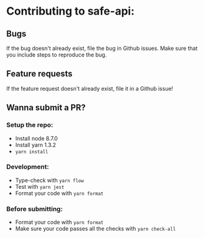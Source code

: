 # Contributing to safe-api:

## Bugs
If the bug doesn't already exist, file the bug in Github issues. Make sure that you include steps to reproduce the bug.

## Feature requests
If the feature request doesn't already exist, file it in a Github issue!

## Wanna submit a PR?

### Setup the repo:
- Install node 8.7.0
- Install yarn 1.3.2
- `yarn install`

### Development:
- Type-check with  `yarn flow`
- Test with `yarn jest`
- Format your code with `yarn format`

### Before submitting:
- Format your code with `yarn format`
- Make sure your code passes all the checks with `yarn check-all`

